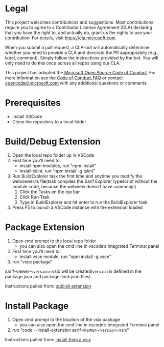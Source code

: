 # Legal

This project welcomes contributions and suggestions.  Most contributions require you to agree to a
Contributor License Agreement (CLA) declaring that you have the right to, and actually do, grant us
the rights to use your contribution. For details, visit https://cla.microsoft.com.

When you submit a pull request, a CLA-bot will automatically determine whether you need to provide
a CLA and decorate the PR appropriately (e.g., label, comment). Simply follow the instructions
provided by the bot. You will only need to do this once across all repos using our CLA.

This project has adopted the [Microsoft Open Source Code of Conduct](https://opensource.microsoft.com/codeofconduct/).
For more information see the [Code of Conduct FAQ](https://opensource.microsoft.com/codeofconduct/faq/) or
contact [opencode@microsoft.com](mailto:opencode@microsoft.com) with any additional questions or comments.

# Prerequisites
* Install VSCode
* Clone the repository to a local folder

# Build/Debug Extension
1. Open the local repo folder up in VSCode
2. First time you’ll need to:
    * install npm modules, run "npm install" 
    * install tslint, run "npm install -g tslint"
3. Run BuildExplorer task the first time and anytime you modify the webviewer.ts file(task compiles the Sarif Explorer typescript without the module code, because the webview doesn’t have commonjs)
    1. Click the Tasks on the top bar
    2. Click Run Task
    3. Type in BuildExplorer and hit enter to run the BuildExplorer task
4. Press F5 to launch a VSCode instance with the extension loaded

# Package Extension
1. Open cmd prompt to the local repo folder 
    * you can also open the cmd line in vscode’s Integrated Terminal panel
2. First time you’ll need to:
    * install vsce module, run "npm install -g vsce"
3. run "vsce package"

sarif-viewer-`<version>`.vsix will be created(`version` is defined in the package.json and package-lock.json files)

Instructions pulled from: [publish extension](https://code.visualstudio.com/docs/extensions/publish-extension)

# Install Package
1. Open cmd prompt to the location of the vsix package 
    * you can also open the cmd line in vscode’s Integrated Terminal panel
2. run "code --install-extension sarif-viewer-`<version>`.vsix"

Instructions pulled from: [install from a vsix](https://code.visualstudio.com/docs/editor/extension-gallery#_install-from-a-vsix)

